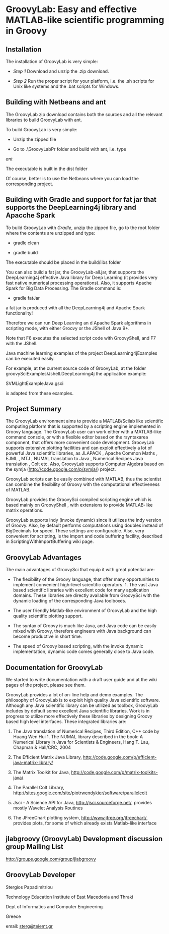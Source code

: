 # GroovyLab: Easy and effective MATLAB-like scientific programming in Groovy

## Installation

The installation of GroovyLab is very simple: 

  * *Step 1* Download and unzip the .zip download.
  
  * *Step 2* Run the proper script for your platform, i.e. the .sh scripts for Unix like systems and the .bat scripts for Windows. 


## Building with Netbeans and ant

The GroovyLab zip download contains both the sources and all the relevant libraries to build GroovyLab with ant.

To build GroovyLab is very simple:

 * Unzip the zipped file 
 
 * Go to .\GroovyLabPr folder and build with ant, i.e. type

*ant*

The executable is built in the dist folder

Of course, better is to use the Netbeans where you can load the corresponding project.



## Building with Gradle and support for fat jar that supports the DeepLearning4j library and Apacche Spark

To build GroovyLab with *Gradle*, unzip the zipped file, go to the root folder where the contents are unzipped and type: 

 * gradle clean 
 
 * gradle build
 
 
 The executable should be placed in the build/libs folder
 
 You can also build a fat jar, the GroovyLab-all.jar, that supports the DeepLearning4j effective Java library for Deep Learning (it provides very fast native numerical processing operations). Also, it supports Apache Spark for Big Data Processing.
 The Gradle command is:
 
  * gradle fatJar



a fat jar is produced with all the DeepLearning4j and Apache Spark functionality!

Therefore we can run Deep Learning an d Apache Spark algorithms in scripting mode,
with either Groovy or the JShell of Java 9+.

Note that F6 executes the selected script code with GroovyShell,
and F7 with the JShell.

Java machine learning examples of the project DeepLearning4jExamples can be executed easily. 

For example, at the current source code of GroovyLab, at the folder groovySciExamples/Jshell.DeepLearning4j the application example:

SVMLightExampleJava.gsci

is adapted from these examples.  
  
## Project Summary

The GroovyLab environment aims to provide a MATLAB/Scilab like scientific computing platform that is supported by a scripting engine implemented in Groovy language. The GroovyLab user can work either with a MATLAB-like command console, or with a flexible editor based on the rsyntaxarea  component, that offers more convenient code development. GroovyLab supports extensive plotting facilities and can exploit effectively a lot of powerful Java scientific libraries, as JLAPACK , Apache Common Maths , EJML , MTJ , NUMAL translation to Java , Numerical Recipes Java translation , Colt etc. Also, GroovyLab supports Computer Algebra based on the symja (http://code.google.com/p/symja/) project.

GroovyLab scripts can be easily combined with MATLAB, thus the scientist can combine the flexibility of Groovy with the computational effectiveness of MATLAB.

GroovyLab provides the GroovySci compiled scripting engine which is based mainly on GroovyShell , with extensions to provide MATLAB-like matrix operations.


GroovyLab supports indy (invoke dynamic) since it utilizes the indy version of Groovy. 
Also, by default performs computations using doubles instead of BigDecimals for speed. 
These settings are configurable. Also, very convenient for scripting, is the import and 
code buffering facility, described in ScriptingWithImportBuffering wiki page.


## GroovyLab Advantages

The main advantages of GroovySci that equip it with great potential are:

* The flexibility of the Groovy language, that offer many opportunities 
to implement convenient high-level scientific operators. 1. The vast Java based
scientific libraries with excellent code for many application domains. These libraries 
are directly available from GroovySci with the dynamic loading of the corresponding Java 
toolboxes.

* The user friendly Matlab-like environment of GroovyLab and the high quality 
scientific plotting support. 

* The syntax of Groovy is much like Java, and Java code can 
be easily mixed with Groovy, therefore engineers with Java background can become productive 
in short time. 

*  The speed of Groovy based scripting, with the invoke dynamic implementation, 
dynamic code comes generally close to Java code. 


## Documentation for GroovyLab

We started to write documentation with a draft user guide and at the wiki pages of the project, please see them.

GroovyLab provides a lot 
of on-line help and demo examples. The philosophy of GroovyLab is to exploit high quality 
Java scientific software. Although any Java scientific library can be utilized as toolbox,
GroovyLab includes by default some excellent Java scientific libraries. Work is in progress 
to utilize more effectively these libraries by designing Groovy based high level interfaces. 
These integrated libraries are: 

1. The Java translation of Numerical Recipes, Third Edition, 
C++ code by Huang Wen Hui 1. The NUMAL library described in the book: A Numerical Library in 
Java for Scientists & Engineers, Hang T. Lau, Chapman & Hall/CRC, 2004 

2. The Efficient Matrix 
Java Library, http://code.google.com/p/efficient-java-matrix-library/ 

3. The Matrix Toolkit for 
Java, http://code.google.com/p/matrix-toolkits-java/ 

4. The Parallel Colt Library, http://sites.google.com/site/piotrwendykier/software/parallelcolt 


5. Jsci - A Science API for Java, http://jsci.sourceforge.net/, provides mostly Wavelet Analysis Routines 

6. The JFreeChart plotting system, http://www.jfree.org/jfreechart/, provides plots, 
for some of which already exists Matlab-like interface 


## jlabgroovy (GroovyLab) Development discussion group Mailing List

http://groups.google.com/group/jlabgroovy

## GroovyLab Developer

Stergios Papadimitriou

Technology Education Institute
of East Macedonia and Thraki

Dept of Informatics 
and Computer Engineering

Greece

email: sterg@teiemt.gr
